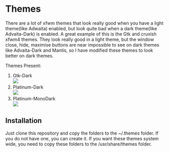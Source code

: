 # Themes
There are a lot of xfwm themes that look really good when you have a light theme(like Adwaita) enabled, but look quite bad when a dark theme(like Advaita-Dark) is enabled. A great example of this is the Gtk and cruxish xfwm4 themes. They look really good in a light theme, but the window close, hide, maximise buttons are near impossible to see on dark themes like Advaita-Dark and Mantis, so I have modified these themes to look better on dark themes. 

Themes Present:
<ol>
<li>Gtk-Dark<br><img src="https://files.catbox.moe/t1xzva.png"></img></li>
<li>Platinum-Dark<br><img src="https://pomf.lain.la/f/9tx8a0r.png"></img></li>
<li>Platinum-MonoDark<br><img src="https://pomf.lain.la/f/eujcwuhg.png"></img></li>
</ol>

## Installation
Just clone this repository and copy the folders to the ~/.themes folder. If you do not have one, you can create it. If you want these themes system wide, you need to copy these folders to the /usr/share/themes folder. 
